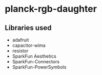 # planck-rgb-daughter

## Libraries used
- adafruit
- capacitor-wima
- resistor
- SparkFun Aesthetics
- SparkFun-Connectors
- SparkFun-PowerSymbols
